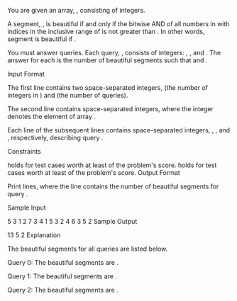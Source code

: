 You are given an array, , consisting of  integers.

A segment, , is beautiful if and only if the bitwise AND of all numbers in  with indices in the inclusive range of  is not greater than . In other words, segment  is beautiful if .

You must answer  queries. Each query, , consists of  integers: , , and . The answer for each  is the number of beautiful segments  such that  and .

Input Format

The first line contains two space-separated integers,  (the number of integers in ) and  (the number of queries).

The second line contains  space-separated integers, where the  integer denotes the  element of array .

Each line  of the  subsequent lines contains  space-separated integers, , , and , respectively, describing query .

Constraints

 holds for test cases worth at least  of the problem's score.
 holds for test cases worth at least  of the problem's score.
Output Format

Print  lines, where the  line contains the number of beautiful segments for query .

Sample Input

5 3
1 2 7 3 4
1 5 3
2 4 6
3 5 2
Sample Output

13
5
2
Explanation

The beautiful segments for all queries are listed below.

Query 0: The beautiful segments are .

Query 1: The beautiful segments are .

Query 2: The beautiful segments are .
